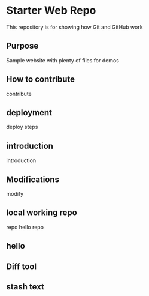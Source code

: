 # Starter Web Repo

This repository is for showing how Git and GitHub work

## Purpose

Sample website with plenty of files for demos

## How to contribute 

contribute 

## deployment 

deploy steps 

## introduction 

introduction

## Modifications

modify 

## local working repo

repo hello repo


## hello

## Diff tool

## stash text